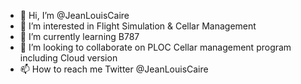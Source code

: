- 👋 Hi, I’m @JeanLouisCaire
- 👀 I’m interested in Flight Simulation & Cellar Management
- 🌱 I’m currently learning B787
- 💞️ I’m looking to collaborate on PLOC Cellar management program including Cloud version
- 📫 How to reach me Twitter @JeanLouisCaire

<!---
JeanLouisCaire/JeanLouisCaire is a ✨ special ✨ repository because its `README.md` (this file) appears on your GitHub profile.
You can click the Preview link to take a look at your changes.
--->
